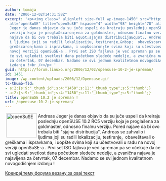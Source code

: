 ```yaml
---
author: tomaja
date: "2006-12-02T14:31:58Z"
excerpt: '<p><img class=" alignleft size-full wp-image-1450" src="https://linuxo.org/wp-content/uploads/2006/12/Opensuse.gif"
  alt="openSuSE" title="openSuSE" hspace="4" width="98" height="78" align="left" />Andreas
  Jeger je danas objavio da su juče uspeli da kreiraju poslednju openSUSE 10.2 RC5
  verziju koja je progla&scaron;ena za goldmaster, odnosno finalnu verziju. Pored
  najave da bi ovo trebala biti &quot;sjajna distribucija&quot;, Andreas se zahvalio
  i ljudima joji su radili lokalizaciju, testiranje,&nbsp;  obave&scaron;tavali o
  gre&scaron;kama i ispravkama, i uop&scaron;te svima koji su učestvovali u radu na
  novoj verziji openSuSE-a . Prvi set ISO fajlova je već spreman pa se očekuje da
  će svi ugledati svetlost dana početkom sledeće nedelje, a zvanična najava je najavljena
  za četvrtak, 07 decembar. Nadamo se svi jednom kvalitetnom novogodi&scaron;njem
  izdanju !<br /></p> '
guid: https://forum.linuxo.org/2006/12/02/opensuse-10-2-je-spreman/
id: 1451
image: /wp-content/uploads/2006/12/Opensuse.gif
tc-thumb-fld:
- a:2:{s:9:"_thumb_id";s:4:"1450";s:11:"_thumb_type";s:5:"thumb";}
- a:2:{s:9:"_thumb_id";s:4:"1450";s:11:"_thumb_type";s:5:"thumb";}
title: openSuSE 10.2 je spreman !
url: /opensuse-10-2-je-spreman/
---
```

<img class=" alignleft size-full wp-image-1450" src="https://linuxo.org/wp-content/uploads/2006/12/Opensuse.gif" alt="openSuSE" title="openSuSE" hspace="4" width="98" height="78" align="left" />Andreas Jeger je danas objavio da su juče uspeli da kreiraju poslednju openSUSE 10.2 RC5 verziju koja je progla&scaron;ena za goldmaster, odnosno finalnu verziju. Pored najave da bi ovo trebala biti "sjajna distribucija", Andreas se zahvalio i ljudima joji su radili lokalizaciju, testiranje,&nbsp; obave&scaron;tavali o gre&scaron;kama i ispravkama, i uop&scaron;te svima koji su učestvovali u radu na novoj verziji openSuSE-a . Prvi set ISO fajlova je već spreman pa se očekuje da će svi ugledati svetlost dana početkom sledeće nedelje, a zvanična najava je najavljena za četvrtak, 07 decembar. Nadamo se svi jednom kvalitetnom novogodi&scaron;njem izdanju !

<!--break-->

[Креирај тему форума везану за овај текст](https://linuxo.org/nova-tema-na-forumu/?se_pid=1451)